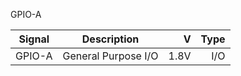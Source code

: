 GPIO-A

|Signal        |Description |V      |Type|
| ------------- |:--------------:| -----:|------:|
|GPIO-A     |General Purpose I/O | 1.8V |I/O |
